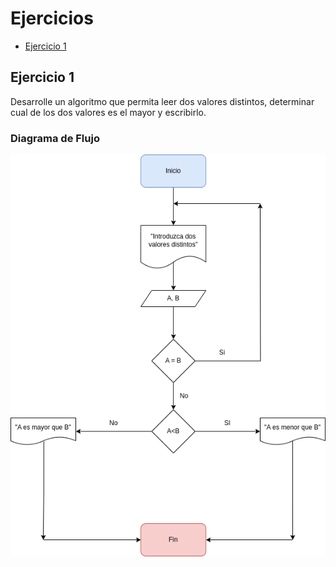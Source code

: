 <div aling="justify">

# Ejercicios

- [Ejercicio 1](#ejercicio1)

## Ejercicio 1 <a name="ejercicio1"></a>

Desarrolle un algoritmo que permita leer dos valores distintos, determinar cual de los dos valores es el
mayor y escribirlo.

### Diagrama de Flujo

<img src="img/Diagramas-flujo-Ej-1a.drawio.png">



</div>